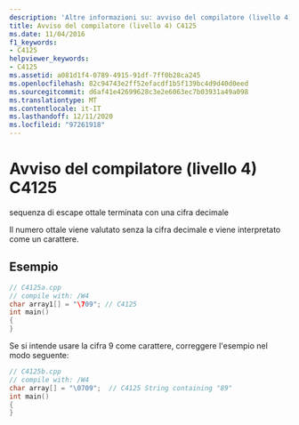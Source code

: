 ```yaml
---
description: 'Altre informazioni su: avviso del compilatore (livello 4) C4125'
title: Avviso del compilatore (livello 4) C4125
ms.date: 11/04/2016
f1_keywords:
- C4125
helpviewer_keywords:
- C4125
ms.assetid: a081d1f4-0789-4915-91df-7ff0b28ca245
ms.openlocfilehash: 82c94743e2ff52efacdf1b5f139bc4d9d40d0eed
ms.sourcegitcommit: d6af41e42699628c3e2e6063ec7b03931a49a098
ms.translationtype: MT
ms.contentlocale: it-IT
ms.lasthandoff: 12/11/2020
ms.locfileid: "97261918"
---
```

# <a name="compiler-warning-level-4-c4125"></a>Avviso del compilatore (livello 4) C4125

sequenza di escape ottale terminata con una cifra decimale

Il numero ottale viene valutato senza la cifra decimale e viene interpretato come un carattere.

## <a name="example"></a>Esempio

```cpp
// C4125a.cpp
// compile with: /W4
char array1[] = "\709"; // C4125
int main()
{
}
```

Se si intende usare la cifra 9 come carattere, correggere l'esempio nel modo seguente:

```cpp
// C4125b.cpp
// compile with: /W4
char array[] = "\0709";  // C4125 String containing "89"
int main()
{
}
```
